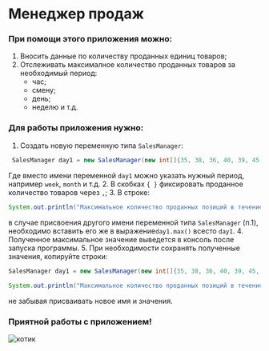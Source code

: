 # **Менеджер продаж**
### При помощи этого приложения можно:
1. Вносить данные по количеству проданных единиц товаров;
2. Отслеживать максималное количество проданных товаров за необходимый период:
    * час;
    * смену;
    * день;
    * неделю и т.д.

### Для работы приложения нужно:
1. Создать новую переменную типа `SalesManager`:
```java
 SalesManager day1 = new SalesManager(new int[]{35, 38, 36, 40, 39, 45, 43});
```
Где вместо имени переменной `day1` можно указать нужный период, например `week`, `month` и т.д.
2. В скобках `{ }` фиксировать проданное количество товаров через `,`;
3. В стрoке:
```java
System.out.println("Максимальное количество проданных позиций в течение дня" + day1.max() + " шт");
```
в случае присвоения другого имени переменной типа `SalesManager` (п.1), необходимо вставить его же в выражение`day1.max()`
всесто `day1`.
4. Полученное максимальное значение выведется в консоль после запуска программы.
5. При необходимости сохранять полученные значения, копируйте строки:
```java
SalesManager day1 = new SalesManager(new int[]{35, 38, 36, 40, 39, 45, 43});
        
System.out.println("Максимальное количество проданных позиций в течение дня" + day1.max() + " шт");
```
не забывая присваивать новое имя и значения.

### Приятной работы с приложением!
![котик](https://bipbap.ru/wp-content/uploads/2017/07/936.jpg)